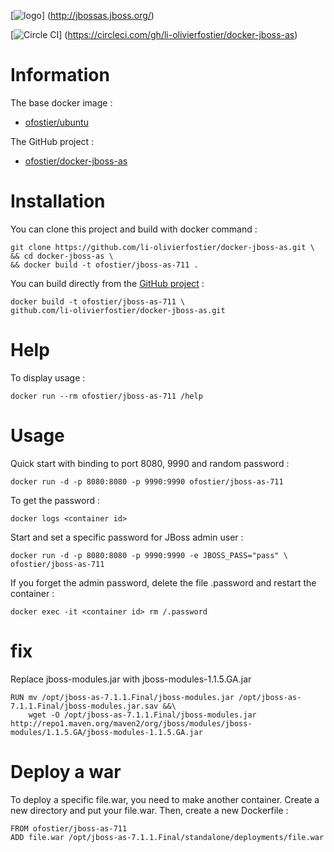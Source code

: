 [![logo](https://raw.githubusercontent.com/li-olivierfostier/docker-jboss-as/master/as7_logo.png)]
(http://jbossas.jboss.org/)

[![Circle CI](https://circleci.com/gh/li-olivierfostier/docker-jboss-as.svg?style=shield)]
(https://circleci.com/gh/li-olivierfostier/docker-jboss-as)


# Information

The base docker image :

  * [ofostier/ubuntu](https://hub.docker.com/r/ofostier/ubuntu)

The GitHub project :

  * [ofostier/docker-jboss-as](https://github.com/li-olivierfostier/docker-jboss-as/)



# Installation

You can clone this project and build with docker command :

```
git clone https://github.com/li-olivierfostier/docker-jboss-as.git \
&& cd docker-jboss-as \
&& docker build -t ofostier/jboss-as-711 .
```

You can build directly from the [GitHub project](https://github.com/li-olivierfostier/docker-jboss-as/) :

```
docker build -t ofostier/jboss-as-711 \
github.com/li-olivierfostier/docker-jboss-as.git
```



# Help

To display usage :

```
docker run --rm ofostier/jboss-as-711 /help
```



# Usage

Quick start with binding to port 8080, 9990 and random password :

```
docker run -d -p 8080:8080 -p 9990:9990 ofostier/jboss-as-711
```

To get the password :

```
docker logs <container id>
```

Start and set a specific password for JBoss admin user :

```
docker run -d -p 8080:8080 -p 9990:9990 -e JBOSS_PASS="pass" \
ofostier/jboss-as-711
```

If you forget the admin password, delete the file .password and restart the container :

```
docker exec -it <container id> rm /.password
```

# fix 
Replace jboss-modules.jar with jboss-modules-1.1.5.GA.jar
```
RUN mv /opt/jboss-as-7.1.1.Final/jboss-modules.jar /opt/jboss-as-7.1.1.Final/jboss-modules.jar.sav &&\
    wget -O /opt/jboss-as-7.1.1.Final/jboss-modules.jar http://repo1.maven.org/maven2/org/jboss/modules/jboss-modules/1.1.5.GA/jboss-modules-1.1.5.GA.jar
```

# Deploy a war

To deploy a specific file.war, you need to make another container.
Create a new directory and put your file.war.
Then, create a new Dockerfile :

```
FROM ofostier/jboss-as-711
ADD file.war /opt/jboss-as-7.1.1.Final/standalone/deployments/file.war
```
